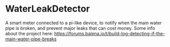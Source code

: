 # WaterLeakDetector
A smart meter connected to a pi-like device, to notify when the main water pipe is broken, and prevent major leaks that can cost money.
Some info about the project here: https://forums.balena.io/t/build-log-detecting-if-the-main-water-pipe-breaks

